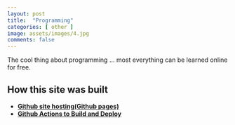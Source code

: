 ```yaml
---
layout: post
title:  "Programming"
categories: [ other ]
image: assets/images/4.jpg
comments: false
---
```


The cool thing about programming ... most everything can be learned online for free.

## How this site was built

+ **[Github site hosting(Github pages)](https://pages.github.com/)** 
+ **[Github Actions to Build and Deploy](https://docs.github.com/en/pages/getting-started-with-github-pages/configuring-a-publishing-source-for-your-github-pages-site)** 

